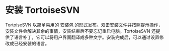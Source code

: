 # 安装 TortoiseSVN

TortoiseSVN 以简单易用的 [安装包](https://tortoisesvn.net/downloads.html) 的形式发布。双击安装文件并按照提示操作，安装文件会解决其余的事情，安装结束后不要忘记重启电脑。TortoiseSVN 还提供了语言补丁，它可以将用户界面翻译成多种文字。安装完成后，可以通过设置修改成已经安装的语言。
